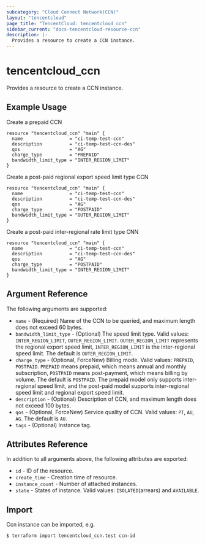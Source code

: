 ```yaml
---
subcategory: "Cloud Connect Network(CCN)"
layout: "tencentcloud"
page_title: "TencentCloud: tencentcloud_ccn"
sidebar_current: "docs-tencentcloud-resource-ccn"
description: |-
  Provides a resource to create a CCN instance.
---
```


# tencentcloud_ccn

Provides a resource to create a CCN instance.

## Example Usage

Create a prepaid CCN

```hcl
resource "tencentcloud_ccn" "main" {
  name                 = "ci-temp-test-ccn"
  description          = "ci-temp-test-ccn-des"
  qos                  = "AG"
  charge_type          = "PREPAID"
  bandwidth_limit_type = "INTER_REGION_LIMIT"
}
```

Create a post-paid regional export speed limit type CCN

```hcl
resource "tencentcloud_ccn" "main" {
  name                 = "ci-temp-test-ccn"
  description          = "ci-temp-test-ccn-des"
  qos                  = "AG"
  charge_type          = "POSTPAID"
  bandwidth_limit_type = "OUTER_REGION_LIMIT"
}
```

Create a post-paid inter-regional rate limit type CNN

```hcl
resource "tencentcloud_ccn" "main" {
  name                 = "ci-temp-test-ccn"
  description          = "ci-temp-test-ccn-des"
  qos                  = "AG"
  charge_type          = "POSTPAID"
  bandwidth_limit_type = "INTER_REGION_LIMIT"
}
```

## Argument Reference

The following arguments are supported:

* `name` - (Required) Name of the CCN to be queried, and maximum length does not exceed 60 bytes.
* `bandwidth_limit_type` - (Optional) The speed limit type. Valid values: `INTER_REGION_LIMIT`, `OUTER_REGION_LIMIT`. `OUTER_REGION_LIMIT` represents the regional export speed limit, `INTER_REGION_LIMIT` is the inter-regional speed limit. The default is `OUTER_REGION_LIMIT`.
* `charge_type` - (Optional, ForceNew) Billing mode. Valid values: `PREPAID`, `POSTPAID`. `PREPAID` means prepaid, which means annual and monthly subscription, `POSTPAID` means post-payment, which means billing by volume. The default is `POSTPAID`. The prepaid model only supports inter-regional speed limit, and the post-paid model supports inter-regional speed limit and regional export speed limit.
* `description` - (Optional) Description of CCN, and maximum length does not exceed 100 bytes.
* `qos` - (Optional, ForceNew) Service quality of CCN. Valid values: `PT`, `AU`, `AG`. The default is `AU`.
* `tags` - (Optional) Instance tag.

## Attributes Reference

In addition to all arguments above, the following attributes are exported:

* `id` - ID of the resource.
* `create_time` - Creation time of resource.
* `instance_count` - Number of attached instances.
* `state` - States of instance. Valid values: `ISOLATED`(arrears) and `AVAILABLE`.


## Import

Ccn instance can be imported, e.g.

```
$ terraform import tencentcloud_ccn.test ccn-id
```

